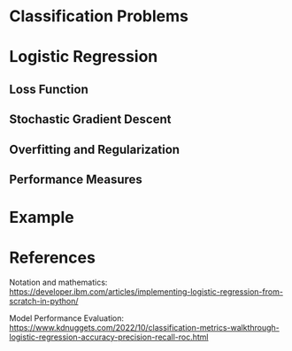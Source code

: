 # Classification Problems


# Logistic Regression


## Loss Function


## Stochastic Gradient Descent


## Overfitting and Regularization


## Performance Measures


# Example



# References
Notation and mathematics: https://developer.ibm.com/articles/implementing-logistic-regression-from-scratch-in-python/

Model Performance Evaluation: https://www.kdnuggets.com/2022/10/classification-metrics-walkthrough-logistic-regression-accuracy-precision-recall-roc.html